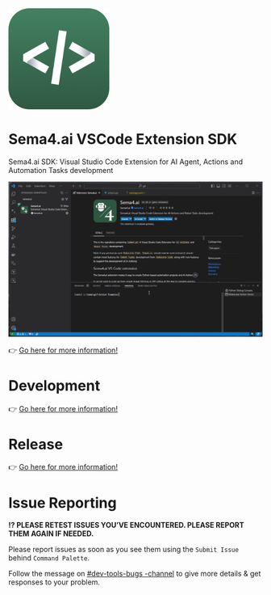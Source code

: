 <img src="./sema4ai/images/icon.png" alt="Sema4.ai SDK Icon" width="200">

# Sema4.ai VSCode Extension SDK

Sema4.ai SDK: Visual Studio Code Extension for AI Agent, Actions and Automation Tasks development

<img src="./sema4ai/images/gif_run.gif" alt="Sema4.ai SDK Icon">

👉 [Go here for more information!](./sema4ai/README.md)

# Development

👉 [Go here for more information!](./docs/develop.md)

# Release

👉 [Go here for more information!](./docs/release.md)

# Issue Reporting

**⁉️ PLEASE RETEST ISSUES YOU’VE ENCOUNTERED. PLEASE REPORT THEM AGAIN IF NEEDED.**

Please report issues as soon as you see them using the `Submit Issue` behind `Command Palette`.

Follow the message on [#dev-tools-bugs -channel](https://sema4ai.slack.com/archives/C0107FK9JR2) to give more details & get responses to your problem.
